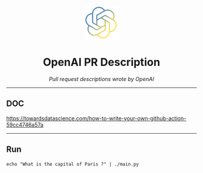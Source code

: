 <br />
<p align="center">
  <a href="">
    <img src=".logo.png" alt="Logo" width="90" height="90">
  </a>

  <h1 align="center">OpenAI PR Description</h1>

  <p align="center"><i>Pull request descriptions wrote by OpenAI</i>
  </p>
</p>


---

## DOC

https://towardsdatascience.com/how-to-write-your-own-github-action-59cc4746a57a

---

## Run

```shell
echo "What is the capital of Paris ?" | ./main.py
```
